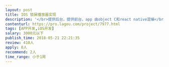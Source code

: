 ```yaml
---                
layout: post       
title: IOS 锁屏播放器实现           
description: '</br>提供后台，提供前台，app 由object C和react native混编</br>参考：https://github.com/nyjackielee/Project/issues/6</br>'     
contenturl: https://pro.lagou.com/project/7977.html      
tags: [APP开发,iOS开发]            
salary: 3000元以下          
publish_time: 2018-05-21 22:21:35         
review: 410人                   
apply: 0人                   
recommend: 2人                   
time_range: 小于1周              
---                 
```

